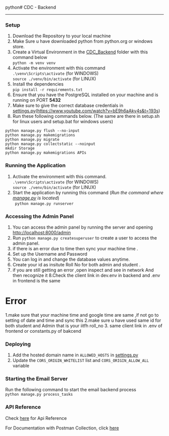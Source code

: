 python# CDC - Backend

---

### Setup

1. Download the Repository to your local machine <br>
2. Make Sure u have downloaded python from python.org or windows store.
3. Create a Virtual Environment in the [CDC_Backend](./) folder with this command below <br>
   `python -m venv venv`
3. Activate the environment with this command <br>
   `.\venv\Scripts\activate` (for WINDOWS) <br>
   `source ./venv/bin/activate` (for LINUX)
4. Install the dependencies <br>
   `pip install -r requirements.txt `
5. Ensure that you have the PostgreSQL installed on your machine and is running on PORT **5432** <br>
6. Make sure to give the correct database credentials in [settings.py](./CDC_Backend/CDC_Backend/settings.py)(https://www.youtube.com/watch?v=bE9h6aAky4s&t=193s)
7. Run these following commands below. (The same are there in setup.sh for linux users and setup.bat for windows users)
```cd  CDC_Backend
python manage.py flush --no-input
python manage.py makemigrations
python manage.py migrate
python manage.py collectstatic --noinput
mkdir Storage
python manage.py makemigrations APIs
```



### Running the Application

1. Activate the environment with this command. <br>
   `.\venv\Scripts\activate` (for WINDOWS) <br>
   `source ./venv/bin/activate` (for LINUX) 
2. Start the application by running this command (_Run the command where [manage.py](./CDC_Backend/manage.py) is
   located_) <br>
   ` python manage.py runserver`

### Accessing the Admin Panel

1. You can access the admin panel by running the server and opening <http://localhost:8000/admin>
2. Run `python manage.py createsuperuser` to create a user to access the admin panel.
3. if there is an error due to time then sync your machine time .
4. Set up the Username and Password
5. You can log in and change the database values anytime.
6. Create your id as insitute Roll No for both admin and student .
7. if you are still getting an error ,open inspect and see in network 
And then recognize it
8.Check the client  link in dev.env in backend and  .env in frontend  is the same

 
 # Error
 1.make sure that your machine time and google time are same ,if not go to setting of date and time and sync this 
 2.make sure u have used  same id for both student and Admin that is your iitfh roll_no
 3. same client link in .env of frontend or constants.py of bakcend 
 
### Deploying

1. Add the hosted domain name in `ALLOWED_HOSTS` in [settings.py](./CDC_Backend/CDC_Backend/settings.py)
2. Update the `CORS_ORIGIN_WHITELIST` list and `CORS_ORIGIN_ALLOW_ALL` variable

### Starting the Email Server

Run the following command to start the email backend process <br>
`python manage.py process_tasks`

### API Reference

Check [here](./CDC_Backend/README.md) for Api Reference

For Documentation with Postman Collection,
click [here](https://documenter.getpostman.com/view/15531322/UVJfhuhQ#568ad036-ad0e-449a-a26f-4d86616b1393)
